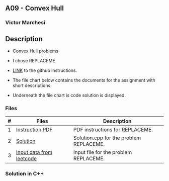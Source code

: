 ## A09 - Convex Hull
### Victor Marchesi

## Description

- Convex Hull problems

- I chose REPLACEME
- [LINK](https://github.com/rugbyprof/4883-Programming_Techniques/tree/master/Assignments/09-A09) to the github instructions.
- The file chart below contains the documents for the assignment with short descriptions.
- Underneath the file chart is code solution is displayed.

### Files

|   #   | Files    | Description                      |
| :---: | -------- | -------------------------------- |
|  1  | [Instruction PDF](./REPLACEME.pdf) | PDF instructions for REPLACEME. |
|  2  | [Solution](./solution.cpp) | Solution.cpp for the problem REPLACEME. |
|  3  | [Input data from leetcode](./input.txt) | Input file for the problem REPLACEME. |

### Solution in C++
```c++
